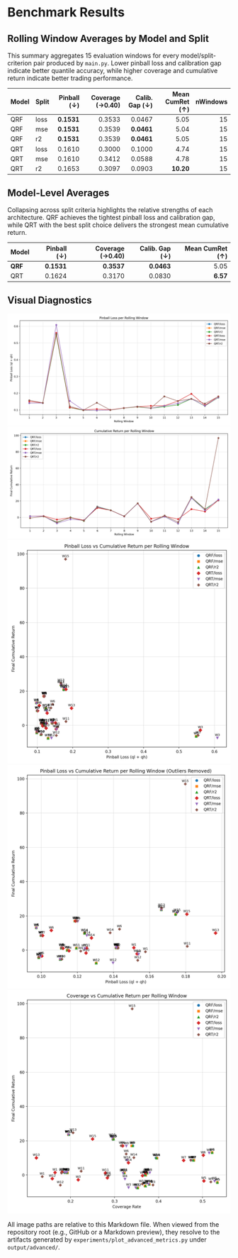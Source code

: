 # Benchmark Results

## Rolling Window Averages by Model and Split

This summary aggregates 15 evaluation windows for every model/split-criterion pair produced by `main.py`. Lower pinball loss and calibration gap indicate better quantile accuracy, while higher coverage and cumulative return indicate better trading performance.

| Model | Split | Pinball (↓) | Coverage (→0.40) | Calib. Gap (↓) | Mean CumRet (↑) | nWindows |
| :--- | :--- | ---: | ---: | ---: | ---: | ---: |
| QRF | loss | **0.1531** | 0.3533 | 0.0467 | 5.05 | 15 |
| QRF | mse | **0.1531** | 0.3539 | **0.0461** | 5.04 | 15 |
| QRF | r2 | **0.1531** | 0.3539 | **0.0461** | 5.05 | 15 |
| QRT | loss | 0.1610 | 0.3000 | 0.1000 | 4.74 | 15 |
| QRT | mse | 0.1610 | 0.3412 | 0.0588 | 4.78 | 15 |
| QRT | r2 | 0.1653 | 0.3097 | 0.0903 | **10.20** | 15 |

## Model-Level Averages

Collapsing across split criteria highlights the relative strengths of each architecture. QRF achieves the tightest pinball loss and calibration gap, while QRT with the best split choice delivers the strongest mean cumulative return.

| Model | Pinball (↓) | Coverage (→0.40) | Calib. Gap (↓) | Mean CumRet (↑) |
| :--- | ---: | ---: | ---: | ---: |
| **QRF** | **0.1531** | **0.3537** | **0.0463** | 5.05 |
| QRT | 0.1624 | 0.3170 | 0.0830 | **6.57** |

## Visual Diagnostics

![Pinball Loss per Rolling Window](../output/advanced/pinball_sum_per_window.png)
![Cumulative Return per Rolling Window](../output/advanced/cum_return_per_window.png)
![Pinball Loss vs. Cumulative Return](../output/advanced/pinball_vs_cum_return.png)
![Pinball Loss vs. Cumulative Return (Outliers Removed)](../output/advanced/pinball_vs_cum_return_no_outlier.png)
![Coverage vs. Cumulative Return](../output/advanced/coverage_vs_cum_return.png)

All image paths are relative to this Markdown file. When viewed from the repository root (e.g., GitHub or a Markdown preview), they resolve to the artifacts generated by `experiments/plot_advanced_metrics.py` under `output/advanced/`.
